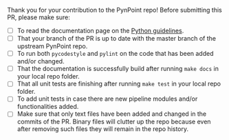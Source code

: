 Thank you for your contribution to the PynPoint repo! Before submitting this PR, please make sure:

- [ ] To read the documentation page on the [Python guidelines](https://pynpoint.readthedocs.io/en/latest/python.html).
- [ ] That your branch of the PR is up to date with the master branch of the upstream PynPoint repo.
- [ ] To run both `pycodestyle` and `pylint` on the code that has been added and/or changed.
- [ ] That the documentation is successfully build after running `make docs` in your local repo folder.
- [ ] That all unit tests are finishing after running `make test` in your local repo folder.
- [ ] To add unit tests in case there are new pipeline modules and/or functionalities added.
- [ ] Make sure that only text files have been added and changed in the commits of the PR. Binary files will clutter up the repo because even after removing such files they will remain in the repo history.
